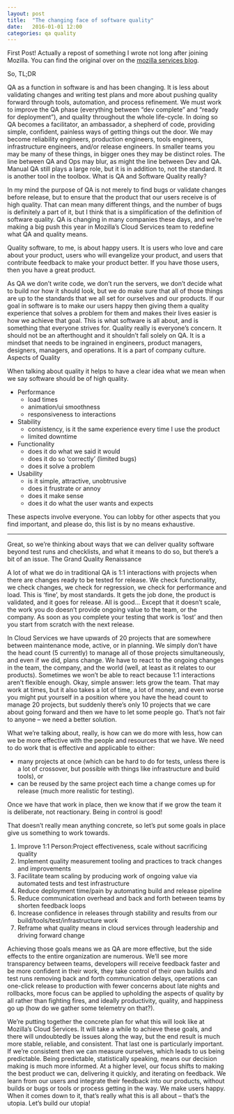 ```yaml
---
layout: post
title:  "The changing face of software quality"
date:   2016-01-01 12:00
categories: qa quality
---
```


First Post! Actually a repost of something I wrote not long after joining Mozilla. You can find the original over on the [mozilla services blog](https://blog.mozilla.org/services/2015/03/24/the-changing-face-of-software-quality/).

So, TL;DR

QA as a function in software is and has been changing. It is less about validating changes and writing test plans and more about pushing quality forward through tools, automation, and process refinement. We must work to improve the QA phase (everything between “dev complete” and “ready for deployment”), and quality throughout the whole life-cycle. In doing so QA becomes a facilitator, an ambassador, a shepherd of code, providing simple, confident, painless ways of getting things out the door. We may become reliability engineers, production engineers, tools engineers, infrastructure engineers, and/or release engineers. In smaller teams you may be many of these things, in bigger ones they may be distinct roles. The line between QA and Ops may blur, as might the line between Dev and QA. Manual QA still plays a large role, but it is in addition to, not the standard. It is another tool in the toolbox.
What is QA and Software Quality really?

In my mind the purpose of QA is not merely to find bugs or validate changes before release, but to ensure that the product that our users receive is of high quality. That can mean many different things, and the number of bugs is definitely a part of it, but I think that is a simplification of the definition of software quality. QA is changing in many companies these days, and we’re making a big push this year in Mozilla’s Cloud Services team to redefine what QA and quality means.

Quality software, to me, is about happy users. It is users who love and care about your product, users who will evangelize your product, and users that contribute feedback to make your product better. If you have those users, then you have a great product.

As QA we don’t write code, we don’t run the servers, we don’t decide what to build nor how it should look, but we do make sure that all of those things are up to the standards that we all set for ourselves and our products. If our goal in software is to make our users happy then giving them a quality experience that solves a problem for them and makes their lives easier is how we achieve that goal. This is what software is all about, and is something that everyone strives for. Quality really is everyone’s concern. It should not be an afterthought and it shouldn’t fall solely on QA. It is a mindset that needs to be ingrained in engineers, product managers, designers, managers, and operations. It is a part of company culture.
Aspects of Quality

When talking about quality it helps to have a clear idea what we mean when we say software should be of high quality.

* Performance
    * load times
    * animation/ui smoothness
    * responsiveness to interactions
* Stability
    * consistency, is it the same experience every time I use the product
    * limited downtime
* Functionality
    * does it do what we said it would
    * does it do so ‘correctly’ (limited bugs)
    * does it solve a problem
* Usability
    * is it simple, attractive, unobtrusive
    * does it frustrate or annoy
    * does it make sense
    * does it do what the user wants and expects

These aspects involve everyone. You can lobby for other aspects that you find important, and please do, this list is by no means exhaustive.

----

Great, so we’re thinking about ways that we can deliver quality software beyond test runs and checklists, and what it means to do so, but there’s a bit of an issue.
The Grand Quality Renaissance

A lot of what we do in traditional QA is 1:1 interactions with projects when there are changes ready to be tested for release. We check functionality, we check changes, we check for regression, we check for performance and load. This is ‘fine’, by most standards. It gets the job done, the product is validated, and it goes for release. All is good… Except that it doesn’t scale, the work you do doesn’t provide ongoing value to the team, or the company. As soon as you complete your testing that work is ‘lost’ and then you start from scratch with the next release.

In Cloud Services we have upwards of 20 projects that are somewhere between maintenance mode, active, or in planning. We simply don’t have the head count (5 currently) to manage all of those projects simultaneously, and even if we did, plans change. We have to react to the ongoing changes in the team, the company, and the world (well, at least as it relates to our products). Sometimes we won’t be able to react because 1:1 interactions aren’t flexible enough. Okay, simple answer: lets grow the team. That may work at times, but it also takes a lot of time, a lot of money, and even worse you might put yourself in a position where you have the head count to manage 20 projects, but suddenly there’s only 10 projects that we care about going forward and then we have to let some people go. That’s not fair to anyone – we need a better solution.

What we’re talking about, really, is how can we do more with less, how can we be more effective with the people and resources that we have. We need to do work that is effective and applicable to either:

* many projects at once (which can be hard to do for tests, unless there is a lot of crossover, but possible with things like infrastructure and build tools), or
* can be reused by the same project each time a change comes up for release (much more realistic for testing).

Once we have that work in place, then we know that if we grow the team it is deliberate, not reactionary. Being in control is good!

That doesn’t really mean anything concrete, so let’s put some goals in place give us something to work towards.

1. Improve 1:1 Person:Project effectiveness, scale without sacrificing quality
2. Implement quality measurement tooling and practices to track changes and improvements
3. Facilitate team scaling by producing work of ongoing value via automated tests and test infrastructure
4. Reduce deployment time/pain by automating build and release pipeline
5. Reduce communication overhead and back and forth between teams by shorten feedback loops
6. Increase confidence in releases through stability and results from our build/tools/test/infrastructure work
7. Reframe what quality means in cloud services through leadership and driving forward change

Achieving those goals means we as QA are more effective, but the side effects to the entire organization are numerous. We’ll see more transparency between teams, developers will receive feedback faster and be more confident in their work, they take control of their own builds and test runs removing back and forth communication delays, operations can one-click release to production with fewer concerns about late nights and rollbacks, more focus can be applied to upholding the aspects of quality by all rather than fighting fires, and ideally productivity, quality, and happiness go up (how do we gather some telemetry on that?).

We’re putting together the concrete plan for what this will look like at Mozilla’s Cloud Services. It will take a while to achieve these goals, and there will undoubtedly be issues along the way, but the end result is much more stable, reliable, and consistent. That last one is particularly important. If we’re consistent then we can measure ourselves, which leads to us being predictable. Being predictable, statistically speaking, means our decision making is much more informed. At a higher level, our focus shifts to making the best product we can, delivering it quickly, and iterating on feedback. We learn from our users and integrate their feedback into our products, without builds or bugs or tools or process getting in the way. We make users happy. When it comes down to it, that’s really what this is all about – that’s the utopia. Let’s build our utopia!
